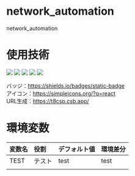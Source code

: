 # network_automation
network_automation

# 使用技術
<!--
 <img src="https://img.shields.io/badge/-{言語、フレームワーク名など}-{シールドのカラーコード}.svg?logo=next.js&style={バッチのスタイル}&logoColor={ロゴのカラーコード}">
  -->




<img src="https://img.shields.io/badge/-Python-0C0C0C.svg?logo=python&style=for-the-badge">
<img src="https://img.shields.io/badge/-FastAPI-0C0C0C.svg?logo=fastAPI&style=for-the-badge">

<img src="https://img.shields.io/badge/-FastAPI-0C0C0C.svg?logo=amazonaws&style=for-the-badge">
<img src="https://img.shields.io/badge/-FastAPI-0C0C0C.svg?logo=microsoftazure&style=for-the-badge">
<img src="https://img.shields.io/badge/-FastAPI-0C0C0C.svg?logo=react&style=for-the-badge">





バッジ：https://shields.io/badges/static-badge</br>
アイコン：https://simpleicons.org/?q=react</br>
URL生成：https://t8csp.csb.app/</br>

# 環境変数
|変数名|役割|デフォルト値|環境差分|
|:----|:----|:---------|:-------|
|TEST|テスト|test|test|
|||||


# 


